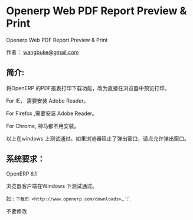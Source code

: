 Openerp Web PDF Report Preview & Print
==============

Openerp Web PDF Report Preview & Print

作者： wangbuke@gmail.com

简介:
------

将OpenERP 的PDF报表打印下载功能，改为直接在浏览器中预览打印。

For IE， 需要安装 Adobe Reader。

For Firefox ,需要安装 Adobe Reader。

For Chrome, 神马都不用安装。

以上在windows 上测试通过。如果浏览器阻止了弹出窗口，请点允许弹出窗口。


系统要求：
------

OpenERP 6.1

浏览器客户端在Windows 下测试通过。

如::
   `下载页 <http://www.openerp.com/downloads>`_    ':'. 
   
   

不要修改